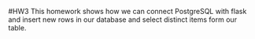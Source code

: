 #HW3 
This homework shows how we can connect PostgreSQL with flask and insert new rows in our database and select distinct items form our table.
